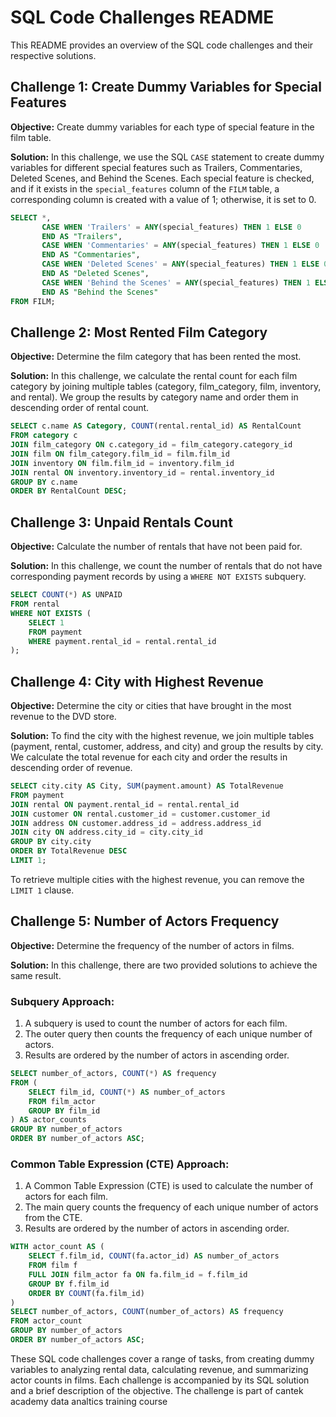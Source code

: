 # SQL Code Challenges README

This README provides an overview of the SQL code challenges and their respective solutions.

## Challenge 1: Create Dummy Variables for Special Features

**Objective:** Create dummy variables for each type of special feature in the film table.

**Solution:**
In this challenge, we use the SQL `CASE` statement to create dummy variables for different special features such as Trailers, Commentaries, Deleted Scenes, and Behind the Scenes. Each special feature is checked, and if it exists in the `special_features` column of the `FILM` table, a corresponding column is created with a value of 1; otherwise, it is set to 0.

```sql
SELECT *,
       CASE WHEN 'Trailers' = ANY(special_features) THEN 1 ELSE 0 
	   END AS "Trailers",
       CASE WHEN 'Commentaries' = ANY(special_features) THEN 1 ELSE 0 
	   END AS "Commentaries",
       CASE WHEN 'Deleted Scenes' = ANY(special_features) THEN 1 ELSE 0 
	   END AS "Deleted Scenes",
       CASE WHEN 'Behind the Scenes' = ANY(special_features) THEN 1 ELSE 0 
	   END AS "Behind the Scenes"
FROM FILM;
```

## Challenge 2: Most Rented Film Category

**Objective:** Determine the film category that has been rented the most.

**Solution:**
In this challenge, we calculate the rental count for each film category by joining multiple tables (category, film_category, film, inventory, and rental). We group the results by category name and order them in descending order of rental count.

```sql
SELECT c.name AS Category, COUNT(rental.rental_id) AS RentalCount
FROM category c
JOIN film_category ON c.category_id = film_category.category_id
JOIN film ON film_category.film_id = film.film_id
JOIN inventory ON film.film_id = inventory.film_id
JOIN rental ON inventory.inventory_id = rental.inventory_id
GROUP BY c.name
ORDER BY RentalCount DESC;
```

## Challenge 3: Unpaid Rentals Count

**Objective:** Calculate the number of rentals that have not been paid for.

**Solution:**
In this challenge, we count the number of rentals that do not have corresponding payment records by using a `WHERE NOT EXISTS` subquery.

```sql
SELECT COUNT(*) AS UNPAID
FROM rental
WHERE NOT EXISTS (
    SELECT 1
    FROM payment
    WHERE payment.rental_id = rental.rental_id
);
```

## Challenge 4: City with Highest Revenue

**Objective:** Determine the city or cities that have brought in the most revenue to the DVD store.

**Solution:**
To find the city with the highest revenue, we join multiple tables (payment, rental, customer, address, and city) and group the results by city. We calculate the total revenue for each city and order the results in descending order of revenue.

```sql
SELECT city.city AS City, SUM(payment.amount) AS TotalRevenue
FROM payment
JOIN rental ON payment.rental_id = rental.rental_id
JOIN customer ON rental.customer_id = customer.customer_id
JOIN address ON customer.address_id = address.address_id
JOIN city ON address.city_id = city.city_id
GROUP BY city.city
ORDER BY TotalRevenue DESC
LIMIT 1;
```

To retrieve multiple cities with the highest revenue, you can remove the `LIMIT 1` clause.

## Challenge 5: Number of Actors Frequency

**Objective:** Determine the frequency of the number of actors in films.

**Solution:**
In this challenge, there are two provided solutions to achieve the same result.

### Subquery Approach:

1. A subquery is used to count the number of actors for each film.
2. The outer query then counts the frequency of each unique number of actors.
3. Results are ordered by the number of actors in ascending order.

```sql
SELECT number_of_actors, COUNT(*) AS frequency
FROM (
    SELECT film_id, COUNT(*) AS number_of_actors
    FROM film_actor
    GROUP BY film_id
) AS actor_counts
GROUP BY number_of_actors
ORDER BY number_of_actors ASC;
```

### Common Table Expression (CTE) Approach:

1. A Common Table Expression (CTE) is used to calculate the number of actors for each film.
2. The main query counts the frequency of each unique number of actors from the CTE.
3. Results are ordered by the number of actors in ascending order.

```sql
WITH actor_count AS (
    SELECT f.film_id, COUNT(fa.actor_id) AS number_of_actors
    FROM film f
    FULL JOIN film_actor fa ON fa.film_id = f.film_id
    GROUP BY f.film_id
    ORDER BY COUNT(fa.film_id)
)
SELECT number_of_actors, COUNT(number_of_actors) AS frequency
FROM actor_count
GROUP BY number_of_actors
ORDER BY number_of_actors ASC;
```

These SQL code challenges cover a range of tasks, from creating dummy variables to analyzing rental data, calculating revenue, and summarizing actor counts in films. Each challenge is accompanied by its SQL solution and a brief description of the objective.
The challenge is part of cantek academy data analtics training course 

